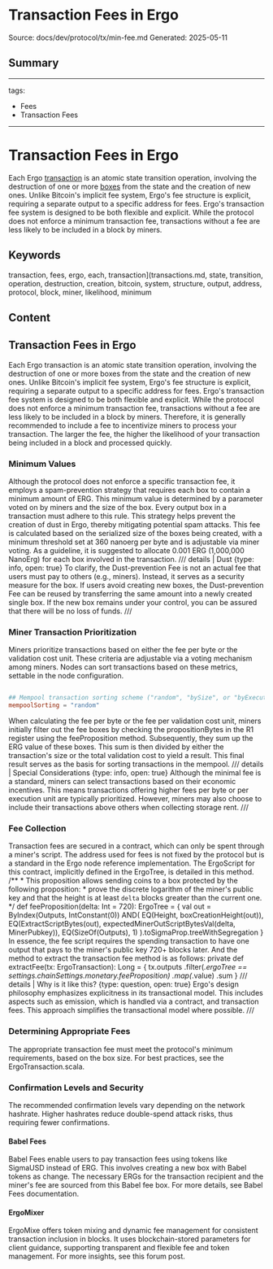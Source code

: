 # Transaction Fees in Ergo
Source: docs/dev/protocol/tx/min-fee.md
Generated: 2025-05-11

## Summary
---
tags:
  - Fees
  - Transaction Fees
---

# Transaction Fees in Ergo

Each Ergo [transaction](transactions.md) is an atomic state transition operation, involving the destruction of one or more [boxes](format.md) from the state and the creation of new ones. Unlike Bitcoin's implicit fee system, Ergo's fee structure is explicit, requiring a separate output to a specific address for fees. Ergo's transaction fee system is designed to be both flexible and explicit. While the protocol does not enforce a minimum transaction fee, transactions without a fee are less likely to be included in a block by miners.

## Keywords
transaction, fees, ergo, each, transaction](transactions.md, state, transition, operation, destruction, creation, bitcoin, system, structure, output, address, protocol, block, miner, likelihood, minimum

## Content
## Transaction Fees in Ergo
Each Ergo transaction is an atomic state transition operation, involving the destruction of one or more boxes from the state and the creation of new ones. Unlike Bitcoin's implicit fee system, Ergo's fee structure is explicit, requiring a separate output to a specific address for fees.
Ergo's transaction fee system is designed to be both flexible and explicit. While the protocol does not enforce a minimum transaction fee, transactions without a fee are less likely to be included in a block by miners. Therefore, it is generally recommended to include a fee to incentivize miners to process your transaction. The larger the fee, the higher the likelihood of your transaction being included in a block and processed quickly.

### Minimum Values
Although the protocol does not enforce a specific transaction fee, it employs a spam-prevention strategy that requires each box to contain a minimum amount of ERG. This minimum value is determined by a parameter voted on by miners and the size of the box. Every output box in a transaction must adhere to this rule. This strategy helps prevent the creation of dust in Ergo, thereby mitigating potential spam attacks.
This fee is calculated based on the serialized size of the boxes being created, with a minimum threshold set at 360 nanoerg per byte and is adjustable via miner voting. As a guideline, it is suggested to allocate 0.001 ERG (1,000,000 NanoErg) for each box involved in the transaction.
/// details | Dust
    {type: info, open: true}
To clarify, the Dust-prevention Fee is not an actual fee that users must pay to others (e.g., miners). Instead, it serves as a security measure for the box. If users avoid creating new boxes, the Dust-prevention Fee can be reused by transferring the same amount into a newly created single box. If the new box remains under your control, you can be assured that there will be no loss of funds.
///

### Miner Transaction Prioritization
Miners prioritize transactions based on either the fee per byte or the validation cost unit. These criteria are adjustable via a voting mechanism among miners. Nodes can sort transactions based on these metrics, settable in the node configuration.
```conf

## Mempool transaction sorting scheme ("random", "bySize", or "byExecutionCost")
mempoolSorting = "random"
```
When calculating the fee per byte or the fee per validation cost unit, miners initially filter out the fee boxes by checking the propositionBytes in the R1 register using the feeProposition method. Subsequently, they sum up the ERG value of these boxes. This sum is then divided by either the transaction's size or the total validation cost to yield a result. This final result serves as the basis for sorting transactions in the mempool.
/// details | Special Considerations
    {type: info, open: true}
Although the minimal fee is a standard, miners can select transactions based on their economic incentives. This means transactions offering higher fees per byte or per execution unit are typically prioritized. However, miners may also choose to include their transactions above others when collecting storage rent.
///

### Fee Collection
Transaction fees are secured in a contract, which can only be spent through a miner's script. The address used for fees is not fixed by the protocol but is a standard in the Ergo node reference implementation. The ErgoScript for this contract, implicitly defined in the ErgoTree, is detailed in this method.
/**
    * This proposition allows sending coins to a box protected by the following proposition:
    * prove the discrete logarithm of the miner's public key and that the height is at least `delta` blocks greater than the current one.
    */
  def feeProposition(delta: Int = 720): ErgoTree = {
    val out = ByIndex(Outputs, IntConstant(0))
    AND(
      EQ(Height, boxCreationHeight(out)),
      EQ(ExtractScriptBytes(out), expectedMinerOutScriptBytesVal(delta, MinerPubkey)),
      EQ(SizeOf(Outputs), 1)
    ).toSigmaProp.treeWithSegregation
  }
In essence, the fee script requires the spending transaction to have one output that pays to the miner's public key 720+ blocks later.
And the method to extract the transaction fee method is as follows:
private def extractFee(tx: ErgoTransaction): Long = {
    tx.outputs
      .filter(_.ergoTree == settings.chainSettings.monetary.feeProposition)
      .map(_.value)
      .sum
  }
/// details | Why is it like this?
    {type: question, open: true}
Ergo's design philosophy emphasizes explicitness in its transactional model. This includes aspects such as emission, which is handled via a contract, and transaction fees. This approach simplifies the transactional model where possible.
///

### Determining Appropriate Fees
The appropriate transaction fee must meet the protocol's minimum requirements, based on the box size. For best practices, see the ErgoTransaction.scala.

### Confirmation Levels and Security
The recommended confirmation levels vary depending on the network hashrate. Higher hashrates reduce double-spend attack risks, thus requiring fewer confirmations.

#### Babel Fees
Babel Fees enable users to pay transaction fees using tokens like SigmaUSD instead of ERG. This involves creating a new box with Babel tokens as change. The necessary ERGs for the transaction recipient and the miner's fee are sourced from this Babel fee box. For more details, see Babel Fees documentation.

#### ErgoMixer
ErgoMixe offers token mixing and dynamic fee management for consistent transaction inclusion in blocks. It uses blockchain-stored parameters for client guidance, supporting transparent and flexible fee and token management. For more insights, see this forum post.
